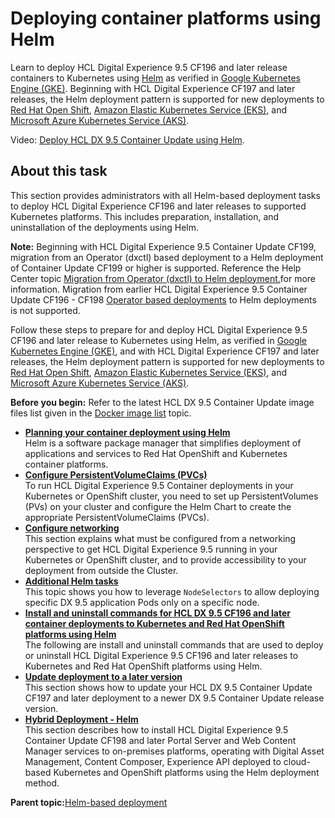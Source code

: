 # Deploying container platforms using Helm

Learn to deploy HCL Digital Experience 9.5 CF196 and later release containers to Kubernetes using [Helm](helm.md) as verified in [Google Kubernetes Engine \(GKE\)](https://console.cloud.google.com/marketplace/details/google-cloud-platform/container-engine). Beginning with HCL Digital Experience CF197 and later releases, the Helm deployment pattern is supported for new deployments to [Red Hat Open Shift](https://www.redhat.com/en/technologies/cloud-computing/openshift), [Amazon Elastic Kubernetes Service \(EKS\)](https://aws.amazon.com/eks/?whats-new-cards.sort-by=item.additionalFields.postDateTime&whats-new-cards.sort-order=desc&eks-blogs.sort-by=item.additionalFields.createdDate&eks-blogs.sort-order=desc), and [Microsoft Azure Kubernetes Service \(AKS\)](https://azure.microsoft.com/en-us/services/kubernetes-service/).

Video: [Deploy HCL DX 9.5 Container Update using Helm](https://www.youtube.com/watch?v=pFKpMImqOQE).

## About this task

This section provides administrators with all Helm-based deployment tasks to deploy HCL Digital Experience CF196 and later releases to supported Kubernetes platforms. This includes preparation, installation, and uninstallation of the deployments using Helm.

**Note:** Beginning with HCL Digital Experience 9.5 Container Update CF199, migration from an Operator \(dxctl\) based deployment to a Helm deployment of Container Update CF199 or higher is supported. Reference the Help Center topic [Migration from Operator \(dxctl\) to Helm deployment.](../containerization/helm_operator_migration_dxctl.md)for more information. Migration from earlier HCL Digital Experience 9.5 Container Update CF196 - CF198 [Operator based deployments](deploy_container_platforms.md) to Helm deployments is not supported.

Follow these steps to prepare for and deploy HCL Digital Experience 9.5 CF196 and later release to Kubernetes using Helm, as verified in [Google Kubernetes Engine \(GKE\)](https://console.cloud.google.com/marketplace/details/google-cloud-platform/container-engine), and with HCL Digital Experience CF197 and later releases, the Helm deployment pattern is supported for new deployments to [Red Hat Open Shift](https://www.redhat.com/en/technologies/cloud-computing/openshift), [Amazon Elastic Kubernetes Service \(EKS\)](https://aws.amazon.com/eks/?whats-new-cards.sort-by=item.additionalFields.postDateTime&whats-new-cards.sort-order=desc&eks-blogs.sort-by=item.additionalFields.createdDate&eks-blogs.sort-order=desc), and [Microsoft Azure Kubernetes Service \(AKS\)](https://azure.microsoft.com/en-us/services/kubernetes-service/).

**Before you begin:** Refer to the latest HCL DX 9.5 Container Update image files list given in the [Docker image list](../containerization/docker.md) topic.

-   **[Planning your container deployment using Helm](../containerization/helm_planning_deployment.md)**  
Helm is a software package manager that simplifies deployment of applications and services to Red Hat OpenShift and Kubernetes container platforms.
-   **[Configure PersistentVolumeClaims \(PVCs\)](../containerization/helm_persistent_volume_claims.md)**  
 To run HCL Digital Experience 9.5 Container deployments in your Kubernetes or OpenShift cluster, you need to set up PersistentVolumes \(PVs\) on your cluster and configure the Helm Chart to create the appropriate PersistentVolumeClaims \(PVCs\).
-   **[Configure networking](../containerization/helm_configure_networking.md)**  
This section explains what must be configured from a networking perspective to get HCL Digital Experience 9.5 running in your Kubernetes or OpenShift cluster, and to provide accessibility to your deployment from outside the Cluster.
-   **[Additional Helm tasks](../containerization/helm_additional_tasks.md)**  
This topic shows you how to leverage `NodeSelectors` to allow deploying specific DX 9.5 application Pods only on a specific node.
-   **[Install and uninstall commands for HCL DX 9.5 CF196 and later container deployments to Kubernetes and Red Hat OpenShift platforms using Helm](../containerization/helm_install_commands.md)**  
 The following are install and uninstall commands that are used to deploy or uninstall HCL Digital Experience 9.5 CF196 and later releases to Kubernetes and Red Hat OpenShift platforms using Helm.
-   **[Update deployment to a later version](../containerization/helm_update_deployment.md)**  
 This section shows how to update your HCL DX 9.5 Container Update CF197 and later deployment to a newer DX 9.5 Container Update release version.
-   **[Hybrid Deployment - Helm](../containerization/hybrid_deployment_helm.md)**  
This section describes how to install HCL Digital Experience 9.5 Container Update CF198 and later Portal Server and Web Content Manager services to on-premises platforms, operating with Digital Asset Management, Content Composer, Experience API deployed to cloud-based Kubernetes and OpenShift platforms using the Helm deployment method.

**Parent topic:**[Helm-based deployment](../containerization/helm.md)

